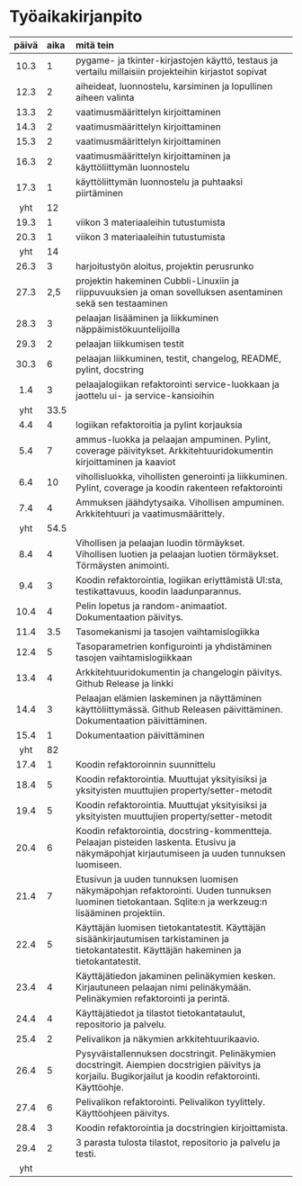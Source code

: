 # Työaikakirjanpito

| päivä | aika | mitä tein  |
| :----:|:-----| :-----|
| 10.3 | 1   | pygame- ja tkinter-kirjastojen käyttö, testaus ja vertailu millaisiin projekteihin kirjastot sopivat |
| 12.3 | 2   | aiheideat, luonnostelu, karsiminen ja lopullinen aiheen valinta |
| 13.3 | 2   | vaatimusmäärittelyn kirjoittaminen |
| 14.3 | 2   | vaatimusmäärittelyn kirjoittaminen |
| 15.3 | 2   | vaatimusmäärittelyn kirjoittaminen | 
| 16.3 | 2   | vaatimusmäärittelyn kirjoittaminen ja käyttöliittymän luonnostelu |
| 17.3 | 1   | käyttöliittymän luonnostelu ja puhtaaksi piirtäminen | 
| yht | 12 | |
| 19.3 | 1   | viikon 3 materiaaleihin tutustumista |
| 20.3 | 1   | viikon 3 materiaaleihin tutustumista | 
| yht | 14 | |
| 26.3 | 3   | harjoitustyön aloitus, projektin perusrunko |
| 27.3 | 2,5 | projektin hakeminen Cubbli-Linuxiin ja riippuvuuksien ja oman sovelluksen asentaminen sekä sen testaaminen | 
| 28.3 | 3   | pelaajan lisääminen ja liikkuminen näppäimistökuuntelijoilla |
| 29.3 | 2   | pelaajan liikkumisen testit |
| 30.3 | 6   | pelaajan liikkuminen, testit, changelog, README, pylint, docstring |
|  1.4 | 3   | pelaajalogiikan refaktorointi service-luokkaan ja jaottelu ui- ja service-kansioihin |
| yht  | 33.5 | |
|  4.4 | 4   | logiikan refaktoroitia ja pylint korjauksia |
|  5.4 | 7   | ammus-luokka ja pelaajan ampuminen. Pylint, coverage päivitykset. Arkkitehtuuridokumentin kirjoittaminen ja kaaviot|
|  6.4 | 10  | vihollisluokka, vihollisten generointi ja liikkuminen. Pylint, coverage ja koodin rakenteen refaktorointi  |
|  7.4 | 4  | Ammuksen jäähdytysaika. Vihollisen ampuminen. Arkkitehtuuri ja vaatimusmäärittely. |
| yht | 54.5| |
| 8.4 | 4   | Vihollisen ja pelaajan luodin törmäykset. Vihollisen luotien ja pelaajan luotien törmäykset. Törmäysten animointi.|
| 9.4 | 3 | Koodin refaktorointia, logiikan eriyttämistä UI:sta, testikattavuus, koodin laadunparannus. |
| 10.4 | 4 | Pelin lopetus ja random-animaatiot. Dokumentaation päivitys. |
| 11.4 | 3.5 | Tasomekanismi ja tasojen vaihtamislogiikka |
| 12.4 | 5 | Tasoparametrien konfigurointi ja yhdistäminen tasojen vaihtamislogiikkaan |
| 13.4 | 4 | Arkkitehtuuridokumentin ja changelogin päivitys. Github Release ja linkki |
| 14.4 | 3 | Pelaajan elämien laskeminen ja näyttäminen käyttöliittymässä. Github Releasen päivittäminen. Dokumentaation päivittäminen.|
| 15.4 | 1 | Dokumentaation päivittäminen|
| yht | 82 | |
| 17.4 | 1 | Koodin refaktoroinnin suunnittelu |
| 18.4 | 5 | Koodin refaktorointia. Muuttujat yksityisiksi ja yksityisten muuttujien property/setter-metodit | 
| 19.4 | 5 | Koodin refaktorointia. Muuttujat yksityisiksi ja yksityisten muuttujien property/setter-metodit | 
| 20.4 | 6 | Koodin refaktorointia, docstring-kommentteja. Pelaajan pisteiden laskenta. Etusivu ja näkymäpohjat kirjautumiseen ja uuden tunnuksen luomiseen.|
| 21.4 | 7 | Etusivun ja uuden tunnuksen luomisen näkymäpohjan refaktorointi. Uuden tunnuksen luominen tietokantaan. Sqlite:n ja werkzeug:n lisääminen projektiin. |
| 22.4 | 5  | Käyttäjän luomisen tietokantatestit. Käyttäjän sisäänkirjautumisen tarkistaminen ja tietokantatestit. Käyttäjän hakeminen ja tietokantatestit.  |
| 23.4 | 4 | Käyttäjätiedon jakaminen pelinäkymien kesken. Kirjautuneen pelaajan nimi pelinäkymään. Pelinäkymien refaktorointi ja perintä.|
| 24.4 | 4 | Käyttäjätiedot ja tilastot tietokantataulut, repositorio ja palvelu.|
| 25.4 | 2 | Pelivalikon ja näkymien arkkitehtuurikaavio.  | 
| 26.4 | 5 | Pysyväistallennuksen docstringit. Pelinäkymien docstringit. Aiempien docstrigien päivitys ja korjailu. Bugikorjailut ja koodin refaktorointi. Käyttöohje. |
| 27.4 | 6 | Pelivalikon refaktorointi. Pelivalikon tyylittely. Käyttöohjeen päivitys.|
| 28.4 | 3 | Koodin refaktorointia ja docstringien kirjoittamista. |
| 29.4 | 2 | 3 parasta tulosta tilastot, repositorio ja palvelu ja testi. |
| yht | | |